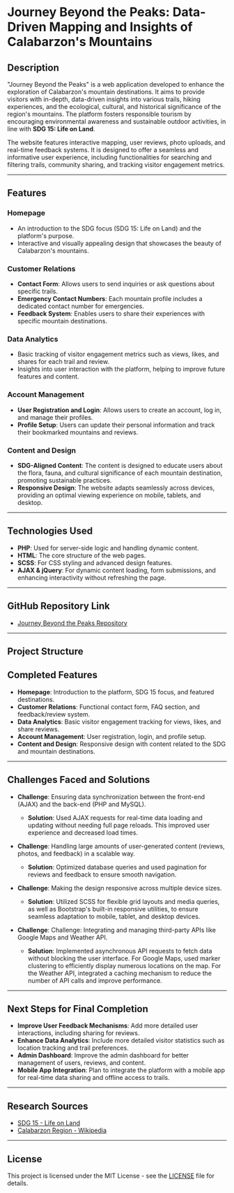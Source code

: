 # Journey Beyond the Peaks: Data-Driven Mapping and Insights of Calabarzon's Mountains

## Description
"Journey Beyond the Peaks" is a web application developed to enhance the exploration of Calabarzon's mountain destinations. It aims to provide visitors with in-depth, data-driven insights into various trails, hiking experiences, and the ecological, cultural, and historical significance of the region's mountains. The platform fosters responsible tourism by encouraging environmental awareness and sustainable outdoor activities, in line with **SDG 15: Life on Land**.

The website features interactive mapping, user reviews, photo uploads, and real-time feedback systems. It is designed to offer a seamless and informative user experience, including functionalities for searching and filtering trails, community sharing, and tracking visitor engagement metrics.

---

## Features
### Homepage
- An introduction to the SDG focus (SDG 15: Life on Land) and the platform's purpose.
- Interactive and visually appealing design that showcases the beauty of Calabarzon's mountains.

### Customer Relations
- **Contact Form**: Allows users to send inquiries or ask questions about specific trails.
- **Emergency Contact Numbers**: Each mountain profile includes a dedicated contact number for emergencies.
- **Feedback System**: Enables users to share their experiences with specific mountain destinations.

### Data Analytics
- Basic tracking of visitor engagement metrics such as views, likes, and shares for each trail and review.
- Insights into user interaction with the platform, helping to improve future features and content.

### Account Management
- **User Registration and Login**: Allows users to create an account, log in, and manage their profiles.
- **Profile Setup**: Users can update their personal information and track their bookmarked mountains and reviews.

### Content and Design
- **SDG-Aligned Content**: The content is designed to educate users about the flora, fauna, and cultural significance of each mountain destination, promoting sustainable practices.
- **Responsive Design**: The website adapts seamlessly across devices, providing an optimal viewing experience on mobile, tablets, and desktop.

---

## Technologies Used
- **PHP**: Used for server-side logic and handling dynamic content.
- **HTML**: The core structure of the web pages.
- **SCSS**: For CSS styling and advanced design features.
- **AJAX & jQuery**: For dynamic content loading, form submissions, and enhancing interactivity without refreshing the page.

---

## GitHub Repository Link
- [Journey Beyond the Peaks Repository](https://github.com/rickandrew2/MountData)

---

## Project Structure

## Completed Features
- **Homepage**: Introduction to the platform, SDG 15 focus, and featured destinations.
- **Customer Relations**: Functional contact form, FAQ section, and feedback/review system.
- **Data Analytics**: Basic visitor engagement tracking for views, likes, and share reviews.
- **Account Management**: User registration, login, and profile setup.
- **Content and Design**: Responsive design with content related to the SDG and mountain destinations.

---

## Challenges Faced and Solutions
- **Challenge**: Ensuring data synchronization between the front-end (AJAX) and the back-end (PHP and MySQL).
  - **Solution**: Used AJAX requests for real-time data loading and updating without needing full page reloads. This improved user experience and decreased load times.
  
- **Challenge**: Handling large amounts of user-generated content (reviews, photos, and feedback) in a scalable way.
  - **Solution**: Optimized database queries and used pagination for reviews and feedback to ensure smooth navigation.

- **Challenge**: Making the design responsive across multiple device sizes.
  - **Solution**:  Utilized SCSS for flexible grid layouts and media queries, as well as Bootstrap's built-in responsive utilities, to ensure seamless adaptation to mobile, tablet, and desktop devices.

- **Challenge**: Challenge: Integrating and managing third-party APIs like Google Maps and Weather API.
  - **Solution**: Implemented asynchronous API requests to fetch data without blocking the user interface. For Google Maps, used marker clustering to efficiently display numerous locations on the map. For the                   Weather API, integrated a caching mechanism to reduce the number of API calls and improve performance.

 


---

## Next Steps for Final Completion
- **Improve User Feedback Mechanisms**: Add more detailed user interactions, including sharing for reviews.
- **Enhance Data Analytics**: Include more detailed visitor statistics such as location tracking and trail preferences.
- **Admin Dashboard**: Improve the admin dashboard for better management of users, reviews, and content.
- **Mobile App Integration**: Plan to integrate the platform with a mobile app for real-time data sharing and offline access to trails.

---

## Research Sources
- [SDG 15 - Life on Land](https://www.un.org/sustainabledevelopment/biodiversity/)
- [Calabarzon Region - Wikipedia](https://en.wikipedia.org/wiki/Calabarzon)

---

## License
This project is licensed under the MIT License - see the [LICENSE](LICENSE) file for details.
